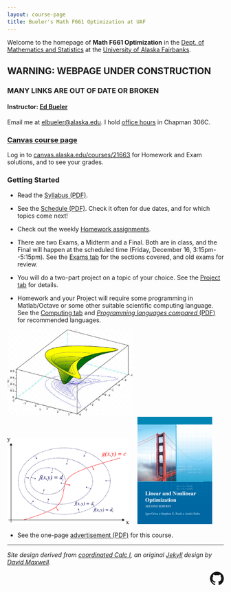 ```yaml
---
layout: course-page
title: Bueler's Math F661 Optimization at UAF
---
```


Welcome to the homepage of **Math F661 Optimization** in the [Dept. of Mathematics and Statistics](http://www.uaf.edu/dms/) at the [University of Alaska Fairbanks](http://www.uaf.edu/).

## WARNING: WEBPAGE UNDER CONSTRUCTION

### MANY LINKS ARE OUT OF DATE OR BROKEN

#### Instructor:  [Ed Bueler](http://bueler.github.io/)

Email me at [elbueler@alaska.edu](mailto:elbueler@alaska.edu).  I hold [office hours](http://bueler.github.io/OffHrs.htm) in Chapman 306C.

### [Canvas course page](https://canvas.alaska.edu/courses/21663)

Log in to [canvas.alaska.edu/courses/21663](https://canvas.alaska.edu/courses/21663) for Homework and Exam solutions, and to see your grades.

### Getting Started

* Read the [Syllabus (PDF)](assets/general/F24/syllabus.pdf).

* See the [Schedule (PDF)](FIXME).  Check it often for due dates, and for which topics come next!

* Check out the weekly [Homework assignments](homework.html).

* There are two Exams, a Midterm and a Final.  Both are in class, and the Final will happen at the scheduled time (Friday, December 16, 3:15pm--5:15pm).  See the [Exams tab](exams.html) for the sections covered, and old exams for review.

* You will do a two-part project on a topic of your choice.  See the [Project tab](project.html) for details.

* Homework and your Project will require some programming in Matlab/Octave or some other suitable scientific computing language.  See the [Computing tab](computing.html) and [_Programming languages compared_ (PDF)](https://bueler.github.io/compareMOP.pdf) for recommended languages.

[<img src="assets/images/banana.png" height="200">](https://en.wikipedia.org/wiki/Mathematical_optimization "mathematical optimization") &nbsp; &nbsp; [<img src="assets/images/lagrange.png" height="200">](https://en.wikipedia.org/wiki/Lagrange_multiplier "lagrange multipliers visualization") &nbsp; &nbsp; [<img src="assets/images/cover.jpg" height="250">](https://epubs.siam.org/doi/10.1137/1.9780898717730 "the textbook")

* See the one-page [advertisement (PDF)](assets/general/F24/advert.pdf) for this course.

---
_Site design derived from [coordinated Calc I](https://uaf-math251.github.io/), an original [Jekyll](https://jekyllrb.com/) design by [David Maxwell](https://damaxwell.github.io/)._

[<img src="assets/images/GitHub-Mark-32px.png" align="right">](https://github.com/bueler/opt "github repository for this site")
